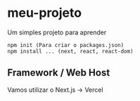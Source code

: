 # meu-projeto
Um simples projeto para aprender

```
npm init (Para criar o packages.json)
npm install ... (next, react, react-dom)
```

## Framework / Web Host
Vamos utilizar o Next.js -> Vercel
